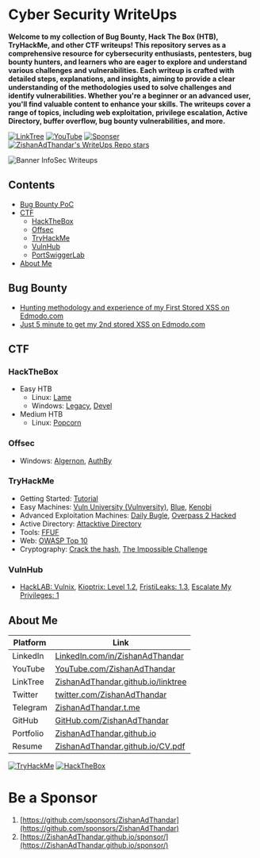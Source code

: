 # Cyber Security WriteUps

**Welcome to my collection of Bug Bounty, Hack The Box (HTB), TryHackMe, and other CTF writeups! This repository serves as a comprehensive resource for cybersecurity enthusiasts, pentesters, bug bounty hunters, and learners who are eager to explore and understand various challenges and vulnerabilities. Each writeup is crafted with detailed steps, explanations, and insights, aiming to provide a clear understanding of the methodologies used to solve challenges and identify vulnerabilities. Whether you're a beginner or an advanced user, you'll find valuable content to enhance your skills. The writeups cover a range of topics, including web exploitation, privilege escalation, Active Directory, buffer overflow, bug bounty vulnerabilities, and more.**

[![LinkTree](https://img.shields.io/badge/Link-Tree-bbd343)](https://zishanadthandar.github.io/linktree/)
[![YouTube](https://img.shields.io/youtube/channel/subscribers/UChgqXa2j7ZKkHX2Y76tSxoA)](https://youtube.com/@hackerstation)
[![Sponser](https://img.shields.io/github/sponsors/ZishanAdThandar)](https://github.com/sponsors/ZishanAdThandar)
[![ZishanAdThandar's WriteUps Repo stars](https://img.shields.io/github/stars/ZishanAdThandar/WriteUps)](https://github.com/ZishanAdThandar/WriteUps)

![Banner InfoSec Writeups](./banner.png)

## Contents

- [Bug Bounty PoC](#bug-bounty)
- [CTF](#ctf)
  - [HackTheBox](#hackthebox)
  - [Offsec](#offsec)
  - [TryHackMe](#tryhackme)
  - [VulnHub](#vulnhub)
  - [PortSwiggerLab](#portswiggerlab)
- [About Me](#about-me)

## Bug Bounty
- [Hunting methodology and experience of my First Stored XSS on Edmodo.com](/posts/bugbounty/1.md)
- [Just 5 minute to get my 2nd stored XSS on Edmodo.com](/posts/bugbounty/2.md)

## CTF

### HackTheBox
- Easy HTB
  - Linux: [Lame](./posts/hackthebox/lame.md)
  - Windows: [Legacy](./posts/hackthebox/legacy.md), [Devel](./posts/hackthebox/devel.md)
- Medium HTB
  - Linux: [Popcorn](./posts/hackthebox/popcorn.md)

### Offsec
- Windows: [Algernon](./posts/offsec/algernon.md),  [AuthBy](./posts/offsec/authby.md)

### TryHackMe
- Getting Started: [Tutorial](/posts/tryhackme/tutorial.md)
- Easy Machines: [Vuln University (Vulnversity)](/posts/tryhackme/vulnversity.md), [Blue](/posts/tryhackme/blue.md), [Kenobi](/posts/tryhackme/kenobi.md)
- Advanced Exploitation Machines: [Daily Bugle](/posts/tryhackme/dailybugle.md), [Overpass 2 Hacked](/posts/tryhackme/overpass2hacked.md) 
- Active Directory: [Attacktive Directory](/posts/tryhackme/attacktivedirectory.md)
- Tools: [FFUF](/posts/tryhackme/ffuf.md)
- Web: [OWASP Top 10](/posts/tryhackme/owasptop10.md)
- Cryptography: [Crack the hash](/posts/tryhackme/crackthehash.md), [The Impossible Challenge](/posts/tryhackme/theimpossiblechallenge.md)

### VulnHub
- [HackLAB: Vulnix](/posts/vulnhub/hacklab-vulnix.md), [Kioptrix: Level 1.2](/posts/vulnhub/kioptrix12.md), [FristiLeaks: 1.3](/posts/vulnhub/fristileaks13.md), [Escalate My Privileges: 1](/posts/vulnhub/escalate-my-privileges-1.md)


## About Me

| Platform  | Link  |
|-----------|-------|
| LinkedIn  | [LinkedIn.com/in/ZishanAdThandar](https://www.linkedin.com/in/ZishanAdThandar) |
| YouTube   | [YouTube.com/ZishanAdThandar](https://youtube.com/ZishanAdThandar) |
| LinkTree  | [ZishanAdThandar.github.io/linktree](https://ZishanAdThandar.github.io/linktree) |
| Twitter   | [twitter.com/ZishanAdThandar](https://x.com/ZishanAdThandar) |
| Telegram  | [ZishanAdThandar.t.me](https://ZishanAdThandar.t.me) |
| GitHub    | [GitHub.com/ZishanAdThandar](https://github.com/ZishanAdThandar) |
| Portfolio | [ZishanAdThandar.github.io](https://ZishanAdThandar.github.io) |
| Resume    | [ZishanAdThandar.github.io/CV.pdf](https://ZishanAdThandar.github.io/CV.pdf) |


[![TryHackMe](https://tryhackme-badges.s3.amazonaws.com/ZishanAdThandar.png)](https://tryhackme.com/p/ZishanAdThandar)
[![HackTheBox](https://www.hackthebox.com/badge/image/4477)](https://app.hackthebox.com/profile/4477)

# Be a Sponsor  

1. [https://github.com/sponsors/ZishanAdThandar](https://github.com/sponsors/ZishanAdThandar)
2. [https://ZishanAdThandar.github.io/sponsor/](https://ZishanAdThandar.github.io/sponsor/)

<!--
1. BTC `bc1q0qhgw5pdys7qqw07rcsyudu5wmv6208nhp5xtn`
2. ETH `0x8cdc24eeb9d1bf46929b2106e3535e0d1953fe1b`
3. ~~USDT (TRC20) `TGW1c7hzyszQNhQHM3aGa1nEKDNuyPueNE`~~ [Invalid]
-->



